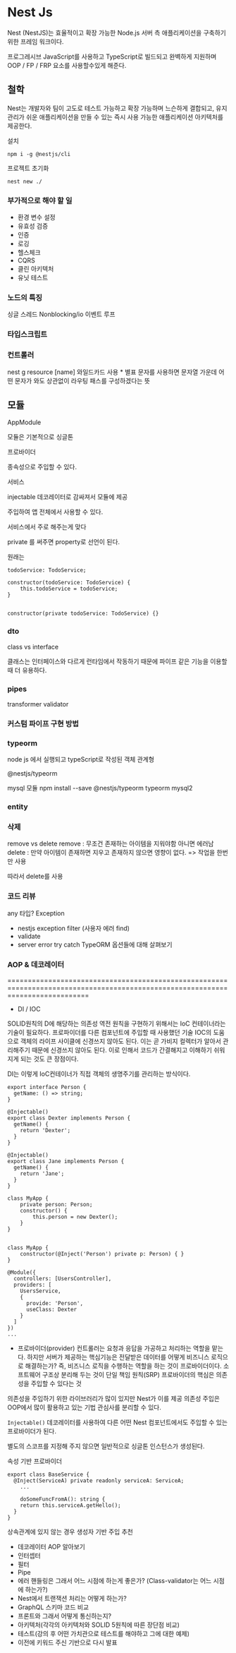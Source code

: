 # Nest Js

Nest (NestJS)는 효율적이고 확장 가능한 Node.js 서버 측 애플리케이션을 구축하기 위한 프레임 워크이다.

프로그레시브 JavaScript를 사용하고 TypeScript로 빌드되고 완벽하게 지원하며 OOP / FP / FRP 요소를 사용할수있게 해준다.

## 철학

Nest는 개발자와 팀이 고도로 테스트 가능하고 확장 가능하며 느슨하게 결합되고, 유지 관리가 쉬운 애플리케이션을 만들 수 있는 즉시 사용 가능한 애플리케이션 아키텍처를 제공한다.

설치

```
npm i -g @nestjs/cli
```

프로젝트 초기화

```
nest new ./
```

### 부가적으로 해야 할 일

- 환경 변수 설정
- 유효성 검증
- 인증
- 로깅
- 헬스체크
- CQRS
- 클린 아키텍처
- 유닛 테스트

### 노드의 특징

싱글 스레드 Nonblocking/io
이벤트 루프

### 타입스크립트

### 컨트롤러

nest g resource [name]
와일드카드 사용 \* 별표 문자를 사용하면 문자열 가운데 어떤 문자가 와도 상관없이 라우팅 패스를 구성하겠다는 뜻

## 모듈

AppModule

모듈은 기본적으로 싱글톤

프로바이더

종속성으로 주입할 수 있다.

서비스

injectable 데코레이터로 감싸져서 모듈에 제공

주입하여 앱 전체에서 사용할 수 있다.

서비스에서 주로 해주는게 맞다

private 를 써주면 property로 선언이 된다.

원래는

```
todoService: TodoService;

constructor(todoService: TodoService) {
    this.todoService = todoService;
}
```

```

constructor(private todoService: TodoService) {}
```

### dto

class vs interface

클래스는 인터페이스와 다르게 런타임에서 작동하기 때문에 파이프 같은 기능을 이용할 때 더 유용하다.

### pipes

transformer
validator

### 커스텀 파이프 구현 방법

### typeorm

node js 에서 실행되고 typeScript로 작성된 객체 관계형

@nestjs/typeorm

mysql 모듈
npm install --save @nestjs/typeorm typeorm mysql2

### entity

### 삭제

remove vs delete
remove : 무조건 존재하는 아이템을 지워야함 아니면 에러남
delete : 만약 아이템이 존재하면 지우고 존재하지 않으면 영향이 없다. => 작업을 한번만 사용

따라서 delete를 사용

### 코드 리뷰

any 타입?
Exception

- nestjs exception filter (사용자 에러 find)
- validate
- server error
  try catch
  TypeORM 옵션들에 대해 살펴보기

### AOP & 데코레이터

================================================================================================================================

- DI / IOC

SOLID원칙의 D에 해당하는 의존성 역전 원칙을 구현하기 위해서는 IoC 컨테이너라는 기술이 필요하다.
프로파이더를 다른 컴포넌트에 주입할 때 사용했던 기술
IOC의 도움으로 객체의 라이프 사이클에 신경쓰지 않아도 된다. 이는 곧 가비지 컬렉터가 알아서 관리해주기 때문에 신경쓰지 않아도 된다. 이로 인해서 코드가 간결해지고 이해하기 쉬워지게 되는 것도 큰 장점이다.

DI는 이렇게 IoC컨테이너가 직접 객체의 생명주기를 관리하는 방식이다.

```
export interface Person {
  getName: () => string;
}

@Injectable()
export class Dexter implements Person {
  getName() {
    return 'Dexter';
  }
}

@Injectable()
export class Jane implements Person {
  getName() {
    return 'Jane';
  }
}

class MyApp {
    private person: Person;
    constructor() {
        this.person = new Dexter();
    }
}


```

```
class MyApp {
    constructor(@Inject('Person') private p: Person) { }
}
```

```
@Module({
  controllers: [UsersController],
  providers: [
    UsersService,
    {
      provide: 'Person',
      useClass: Dexter
    }
  ]
})
...
```

- 프로바이더(provider)
  컨트롤러는 요청과 응답을 가공하고 처리하는 역할을 맡는다.
  하지만 서버가 제공하는 핵심기능은 전달받은 데이터를 어떻게 비즈니스 로직으로 해결하는가?
  즉, 비즈니스 로직을 수행하는 역할을 하는 것이 프로바이더이다. 소프트웨어 구조상 분리해 두는 것이 단일 책임 원칙(SRP)
  프로바이더의 핵심은 의존성을 주입할 수 있다는 것

의존성을 주입하기 위한 라이브러리가 많이 있지만 Nest가 이를 제공 의존성 주입은 OOP에서 많이 활용하고 있는 기법 관심사를 분리할 수 있다.

`Injectable()` 데코레이터를 사용하여 다른 어떤 Nest 컴포넌트에서도 주입할 수 있는 프로바이더가 된다.

별도의 스코프를 지정해 주지 않으면 일반적으로 싱글톤 인스턴스가 생성된다.

속성 기반 프로바이더

```
export class BaseService {
  @Inject(ServiceA) private readonly serviceA: ServiceA;
    ...

    doSomeFuncFromA(): string {
    return this.serviceA.getHello();
  }
}
```

상속관계에 있지 않는 경우 생성자 기반 주입 추천

- 데코레이터 AOP 알아보기
- 인터셉터
- 필터
- Pipe
- 에러 핸들링은 그래서 어느 시점에 하는게 좋은가? (Class-validator는 어느 시점에 하는가?)
- Nest에서 트랜잭션 처리는 어떻게 하는가?
- GraphQL 스키마 코드 비교
- 프론트와 그래서 어떻게 통신하는지?
- 아키텍처(각각의 아키텍처와 SOLID 5원칙에 따른 장단점 비교)
- 테스트(강의 후 어떤 가치관으로 테스트를 해야하고 그에 대한 예제)
- 이전에 키워드 주신 기반으로 다시 발표
